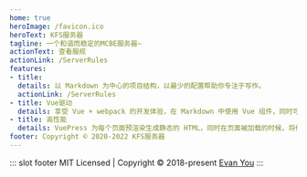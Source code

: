 ```yaml
---
home: true
heroImage: /favicon.ico
heroText: KFS服务器
tagline: 一个和谐而稳定的MCBE服务器~
actionText: 查看服规
actionLink: /ServerRules
features:
- title: 
  details: 以 Markdown 为中心的项目结构，以最少的配置帮助你专注于写作。
  actionLink: /ServerRules
- title: Vue驱动
  details: 享受 Vue + webpack 的开发体验，在 Markdown 中使用 Vue 组件，同时可以使用 Vue 来开发自定义主题。
- title: 高性能
  details: VuePress 为每个页面预渲染生成静态的 HTML，同时在页面被加载的时候，将作为 SPA 运行。
footer: Copyright © 2020-2022 KFS服务器
---
```


::: slot footer
MIT Licensed | Copyright © 2018-present [Evan You](https://github.com/yyx990803)
:::